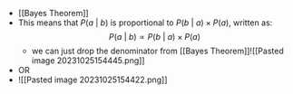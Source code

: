- [[Bayes Theorem]]
- This means that $P(a\ |\ b)$ is proportional to $P(b\ |\ a) \times P(a)$, written as: $$P(a\ |\ b) \varpropto P(b\ |\ a) \times P(a)$$
	- we can just drop the denominator from [[Bayes Theorem]]![[Pasted image 20231025154445.png]]
- OR
- ![[Pasted image 20231025154422.png]]